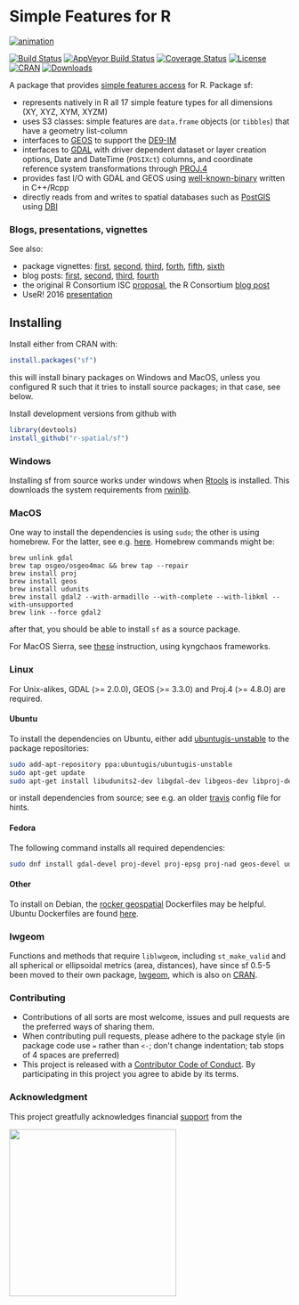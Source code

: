 # Simple Features for R

[![animation](https://user-images.githubusercontent.com/520851/34887433-ce1d130e-f7c6-11e7-83fc-d60ad4fae6bd.gif)](https://gist.github.com/edzer/f461a3a95570c4ab7edf3125c2f19d20)

[![Build Status](https://travis-ci.org/r-spatial/sf.png?branch=master)](https://travis-ci.org/r-spatial/sf)
[![AppVeyor Build Status](https://ci.appveyor.com/api/projects/status/github/r-spatial/sf?branch=master&svg=true)](https://ci.appveyor.com/project/edzerpebesma/sf)
[![Coverage Status](https://img.shields.io/codecov/c/github/r-spatial/sf/master.svg)](https://codecov.io/github/r-spatial/sf?branch=master)
[![License](http://img.shields.io/badge/license-GPL%20%28%3E=%202%29-brightgreen.svg?style=flat)](http://www.gnu.org/licenses/gpl-2.0.html)
[![CRAN](http://www.r-pkg.org/badges/version/sf)](https://cran.r-project.org/package=sf)
[![Downloads](http://cranlogs.r-pkg.org/badges/sf?color=brightgreen)](http://www.r-pkg.org/pkg/sf)

A package that provides [simple features access](https://en.wikipedia.org/wiki/Simple_Features) for R. Package sf:

* represents natively in R all 17 simple feature types for all dimensions (XY, XYZ, XYM, XYZM)
* uses S3 classes: simple features are `data.frame` objects (or `tibbles`) that have a geometry list-column
* interfaces to [GEOS](https://trac.osgeo.org/geos) to support the [DE9-IM](https://en.wikipedia.org/wiki/DE-9IM)
* interfaces to [GDAL](http://www.gdal.org/) with driver dependent dataset or layer creation options, Date and DateTime (`POSIXct`) columns, and coordinate reference system transformations through [PROJ.4](http://proj4.org/)
* provides fast I/O with GDAL and GEOS using [well-known-binary](https://en.wikipedia.org/wiki/Well-known_text#Well-known_binary) written in C++/Rcpp
* directly reads from and writes to spatial databases such as [PostGIS](http://postgis.net/) using [DBI](https://cran.r-project.org/web/packages/DBI/index.html)

### Blogs, presentations, vignettes

See also:

* package vignettes: [first](https://r-spatial.github.io/sf/articles/sf1.html), [second](https://r-spatial.github.io/sf/articles/sf2.html), [third](https://r-spatial.github.io/sf/articles/sf3.html), [forth](https://r-spatial.github.io/sf/articles/sf4.html), [fifth](https://r-spatial.github.io/sf/articles/sf5.html), [sixth](https://r-spatial.github.io/sf/articles/sf6.html)
* blog posts: [first](http://r-spatial.org/r/2016/02/15/simple-features-for-r.html), [second](http://r-spatial.org/r/2016/07/18/sf2.html), [third](http://r-spatial.org/r/2016/11/02/sfcran.html), [fourth](http://r-spatial.org/r/2017/01/12/newssf.html)
* the original R Consortium ISC [proposal](PROPOSAL.md), the R Consortium [blog post](https://www.r-consortium.org/blog/2017/01/03/simple-features-now-on-cran)
* UseR! 2016 [presentation](http://pebesma.staff.ifgi.de/pebesma_sfr.pdf)


## Installing

Install either from CRAN with:
```r
install.packages("sf")
```
this will install binary packages on Windows and MacOS, unless you configured R such that it tries to install source packages; in that case, see below.

Install development versions from github with
```r
library(devtools)
install_github("r-spatial/sf")
```

### Windows

Installing sf from source works under windows when [Rtools](https://cran.r-project.org/bin/windows/Rtools/) is installed. This downloads the system requirements from [rwinlib](https://github.com/rwinlib/). 

### MacOS

One way to install the dependencies is using `sudo`; the other is using homebrew. For the latter,
see e.g. [here](http://www.karambelkar.info/2016/10/gdal-2-on-mac-with-homebrew/). Homebrew commands might be:

```
brew unlink gdal
brew tap osgeo/osgeo4mac && brew tap --repair
brew install proj
brew install geos
brew install udunits
brew install gdal2 --with-armadillo --with-complete --with-libkml --with-unsupported
brew link --force gdal2
```
after that, you should be able to install `sf` as a source package.

For MacOS Sierra, see
[these](https://stat.ethz.ch/pipermail/r-sig-mac/2017-June/012429.html)
instruction, using kyngchaos frameworks.

### Linux

For Unix-alikes, GDAL (>= 2.0.0), GEOS (>= 3.3.0) and Proj.4 (>= 4.8.0) are required.

#### Ubuntu
To install the dependencies on Ubuntu, either add [ubuntugis-unstable](http://ppa.launchpad.net/ubuntugis/ubuntugis-unstable/ubuntu/) to the package repositories:
```sh
sudo add-apt-repository ppa:ubuntugis/ubuntugis-unstable
sudo apt-get update
sudo apt-get install libudunits2-dev libgdal-dev libgeos-dev libproj-dev 
```
or install dependencies from source; see e.g. an older [travis](https://github.com/r-spatial/sf/blob/593ee48b34001fe3b383ea73ea57063ecf690732/.travis.yml) config file for hints.

#### Fedora
The following command installs all required dependencies:
```sh
sudo dnf install gdal-devel proj-devel proj-epsg proj-nad geos-devel udunits2-devel
```

#### Other
To install on Debian, the [rocker geospatial](https://github.com/rocker-org/geospatial) Dockerfiles may be helpful. Ubuntu Dockerfiles are found [here](https://github.com/r-spatial/sf/tree/master/inst/docker).

### lwgeom

Functions and methods that require `liblwgeom`, including `st_make_valid` and all spherical or ellipsoidal metrics (area, distances), have since sf 0.5-5 been moved to their own package, [lwgeom](https://github.com/r-spatial/lwgeom), which is also on [CRAN](https://cran.r-project.org/package=lwgeom).

### Contributing

* Contributions of all sorts are most welcome, issues and pull requests are the preferred ways of sharing them.
* When contributing pull requests, please adhere to the package style (in package code use `=` rather than `<-`; don't change indentation; tab stops of 4 spaces are preferred)
* This project is released with a [Contributor Code of Conduct](CONDUCT.md). By participating in this project you agree to abide by its terms.

### Acknowledgment

This project greatfully acknowledges financial [support](https://www.r-consortium.org/projects) from the

<a href="https://www.r-consortium.org/projects/awarded-projects">
<img src="http://pebesma.staff.ifgi.de/RConsortium_Horizontal_Pantone.png" width="300">
</a>

